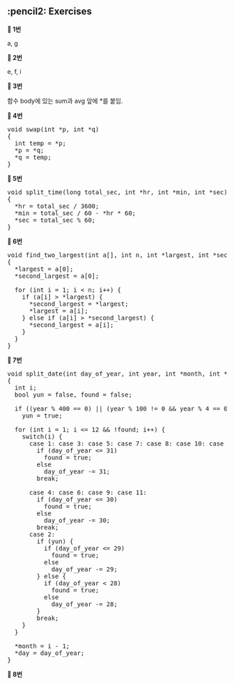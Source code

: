 <h2>:pencil2: Exercises</h2>

**:pushpin: 1번**

a, g<br>

**:pushpin: 2번**

e, f, i<br>

**:pushpin: 3번**

함수 body에 있는 sum과 avg 앞에 *를 붙임.<br>

**:pushpin: 4번**

<pre>
void swap(int *p, int *q)
{
  int temp = *p;
  *p = *q;
  *q = temp;
}
</pre>

**:pushpin: 5번**

<pre>
void split_time(long total_sec, int *hr, int *min, int *sec)
{
  *hr = total_sec / 3600;
  *min = total_sec / 60 - *hr * 60;
  *sec = total_sec % 60;
}
</pre>

**:pushpin: 6번**

<pre>
void find_two_largest(int a[], int n, int *largest, int *second_largest)
{
  *largest = a[0];
  *second_largest = a[0];

  for (int i = 1; i < n; i++) {
    if (a[i] > *largest) {
      *second_largest = *largest;
      *largest = a[i];
    } else if (a[i] > *second_largest) {
      *second_largest = a[i];
    }
  }
}
</pre>

**:pushpin: 7번**

<pre>
void split_date(int day_of_year, int year, int *month, int *day)
{
  int i;
  bool yun = false, found = false;
  
  if ((year % 400 == 0) || (year % 100 != 0 && year % 4 == 0))
    yun = true;

  for (int i = 1; i <= 12 && !found; i++) {
    switch(i) {
      case 1: case 3: case 5: case 7: case 8: case 10: case 12:
        if (day_of_year <= 31)
          found = true;
        else
          day_of_year -= 31;
        break;
      
      case 4: case 6: case 9: case 11:
        if (day_of_year <= 30)
          found = true;
        else
          day_of_year -= 30;
        break;
      case 2:
        if (yun) {
          if (day_of_year <= 29)
            found = true;
          else
            day_of_year -= 29;
        } else {
          if (day_of_year < 28)
            found = true;
          else
            day_of_year -= 28;
        }
        break;
    }
  }

  *month = i - 1;
  *day = day_of_year;
}
</pre>

**:pushpin: 8번**
